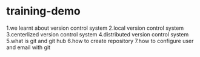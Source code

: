 # training-demo
1.we learnt about version control system
2.local version control system
3.centerlized version control system
4.distributed version control system
5.what is git and git hub
6.how to create repository
7.how to configure user and email with git


